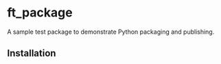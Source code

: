 # ft_package

A sample test package to demonstrate Python packaging and publishing.

## Installation